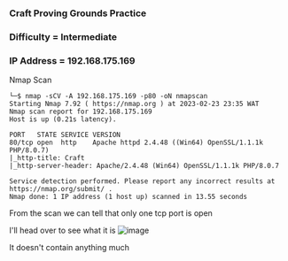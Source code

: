 ### Craft Proving Grounds Practice

### Difficulty = Intermediate

### IP Address = 192.168.175.169

Nmap Scan

```
└─$ nmap -sCV -A 192.168.175.169 -p80 -oN nmapscan                     
Starting Nmap 7.92 ( https://nmap.org ) at 2023-02-23 23:35 WAT
Nmap scan report for 192.168.175.169
Host is up (0.21s latency).

PORT   STATE SERVICE VERSION
80/tcp open  http    Apache httpd 2.4.48 ((Win64) OpenSSL/1.1.1k PHP/8.0.7)
|_http-title: Craft
|_http-server-header: Apache/2.4.48 (Win64) OpenSSL/1.1.1k PHP/8.0.7

Service detection performed. Please report any incorrect results at https://nmap.org/submit/ .
Nmap done: 1 IP address (1 host up) scanned in 13.55 seconds
```

From the scan we can tell that only one tcp port is open

I'll head over to see what it is
![image](https://user-images.githubusercontent.com/113513376/221046662-3d73f892-cb01-4e17-8966-59ce005fb08c.png)

It doesn't contain anything much
